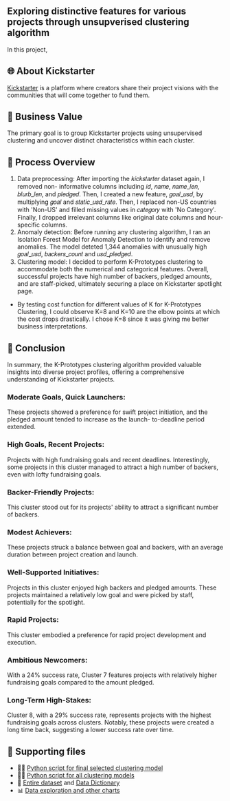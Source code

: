 ## Exploring distinctive features for various projects through unsupverised clustering algorithm
In this project, 

## 🌐 About Kickstarter
[Kickstarter](https://www.kickstarter.com) is a platform where creators share their project visions with the communities that will come together to fund them.

## 💼 Business Value
The primary goal is to group Kickstarter projects using unsupervised clustering and uncover distinct characteristics within each cluster.

## 🔄 Process Overview
1. Data preprocessing: After importing the 𝑘𝑖𝑐𝑘𝑠𝑡𝑎𝑟𝑡𝑒𝑟 dataset again, I removed non- informative columns including 𝑖𝑑, 𝑛𝑎𝑚𝑒, 𝑛𝑎𝑚𝑒_𝑙𝑒𝑛, 𝑏𝑙𝑢𝑟𝑏_𝑙𝑒𝑛, and 𝑝𝑙𝑒𝑑𝑔𝑒𝑑. Then, I created a new feature, 𝑔𝑜𝑎𝑙_𝑢𝑠𝑑, by multiplying 𝑔𝑜𝑎𝑙 and 𝑠𝑡𝑎𝑡𝑖𝑐_𝑢𝑠𝑑_𝑟𝑎𝑡𝑒. Then, I replaced non-US countries with 'Non-US' and filled missing values in 𝑐𝑎𝑡𝑒𝑔𝑜𝑟𝑦 with 'No Category'. Finally, I dropped irrelevant columns like original date columns and hour- specific columns.
2. Anomaly detection: Before running any clustering algorithm, I ran an Isolation Forest Model for Anomaly Detection to identify and remove anomalies. The model deteted 1,344 anomalies with unusually high 𝑔𝑜𝑎𝑙_𝑢𝑠𝑑, 𝑏𝑎𝑐𝑘𝑒𝑟𝑠_𝑐𝑜𝑢𝑛𝑡 and 𝑢𝑠𝑑_𝑝𝑙𝑒𝑑𝑔𝑒𝑑.
3. Clustering model: I decided to perform K-Prototypes clustering to accommodate both the numerical and categorical features. Overall, successful projects have high number of backers, pledged amounts, and are staff-picked, ultimately securing a place on Kickstarter spotlight page.
- By testing cost function for different values of K for K-Prototypes Clustering, I could observe K=8 and K=10 are the elbow points at which the cost drops drastically. I chose K=8 since it was giving me better business interpretations.

## 🎉 Conclusion
In summary, the K-Prototypes clustering algorithm provided valuable insights into diverse project profiles, offering a comprehensive understanding of Kickstarter projects.
### Moderate Goals, Quick Launchers: 
These projects showed a preference for swift project initiation, and the pledged amount tended to increase as the launch- to-deadline period extended.
### High Goals, Recent Projects: 
Projects with high fundraising goals and recent deadlines. Interestingly, some projects in this cluster managed to attract a high number of backers, even with lofty fundraising goals.
### Backer-Friendly Projects: 
This cluster stood out for its projects' ability to attract a significant number of backers.
### Modest Achievers: 
These projects struck a balance between goal and backers, with an average duration between project creation and launch.
### Well-Supported Initiatives: 
Projects in this cluster enjoyed high backers and pledged amounts. These projects maintained a relatively low goal and were picked by staff, potentially for the spotlight.
### Rapid Projects: 
This cluster embodied a preference for rapid project development and execution.
### Ambitious Newcomers: 
With a 24% success rate, Cluster 7 features projects with relatively higher fundraising goals compared to the amount pledged.
### Long-Term High-Stakes: 
Cluster 8, with a 29% success rate, represents projects with the highest fundraising goals across clusters. Notably, these projects were created a long time back, suggesting a lower success rate over time.

## 🔗 Supporting files
- 👩‍💻 [Python script for final selected clustering model]()
- 👩‍💻 [Python script for all clustering models]()
- 📁 [Entire dataset](kickstarter.xlsx) and [Data Dictionary](kickstarter-test-dataset.xlsx)
- 📊 [Data exploration and other charts](Images)

